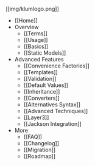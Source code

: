 [[img/klumlogo.png]]
* [[Home]]
* Overview
  * [[Terms]]
  * [[Usage]]
  * [[Basics]]
  * [[Static Models]]
* Advanced Features
  * [[Convenience Factories]]
  * [[Templates]]
  * [[Validation]]
  * [[Default Values]]
  * [[Inheritance]]
  * [[Converters]]
  * [[Alternatives Syntax]]
  * [[Advanced Techniques]]
  * [[Layer3]]
  * [[Jackson Integration]]
* More
  * [[FAQ]]
  * [[Changelog]]
  * [[Migration]]
  * [[Roadmap]]

